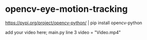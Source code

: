 # opencv-eye-motion-tracking

https://pypi.org/project/opencv-python/ | pip install opencv-python

add your video here; main.py line 3 video = "Video.mp4"
